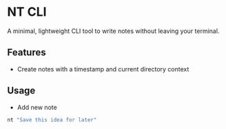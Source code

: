 # NT CLI

A minimal, lightweight CLI tool to write notes without leaving your terminal.

## Features

- Create notes with a timestamp and current directory context

## Usage

- Add new note

```bash
nt "Save this idea for later"
```
